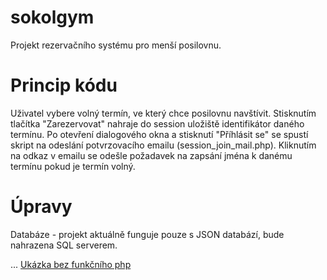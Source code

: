 # sokolgym
Projekt rezervačního systému pro menší posilovnu.

# Princip kódu
Uživatel vybere volný termín, ve který chce posilovnu navštívit. Stisknutím tlačítka "Zarezervovat" nahraje do session uložiště identifikátor daného termínu.
Po otevření dialogového okna a stisknutí "Příhlásit se" se spustí skript na odeslání potvrzovacího emailu (session_join_mail.php).
Kliknutím na odkaz v emailu se odešle požadavek na zapsání jména k danému termínu pokud je termín volný.

# Úpravy
Databáze - projekt aktuálně funguje pouze s JSON databází, bude nahrazena SQL serverem.

...
[Ukázka bez funkčního php](https://tondracek.github.io/sokolgym)
